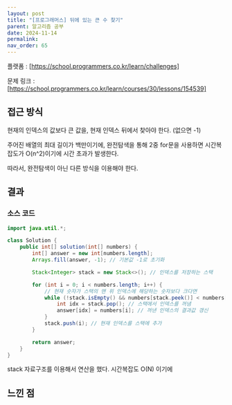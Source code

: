 ```yaml
---
layout: post
title: "[프로그래머스] 뒤에 있는 큰 수 찾기"
parent: 알고리즘 공부
date: 2024-11-14
permalink:
nav_order: 65
---
```


플랫폼 : [https://school.programmers.co.kr/learn/challenges]

문제 링크 : [https://school.programmers.co.kr/learn/courses/30/lessons/154539]

## 접근 방식

현재의 인덱스의 값보다 큰 값을, 현재 인덱스 뒤에서 찾아야 한다. (없으면 -1)

주어진 배열의 최대 길이가 백만이기에, 완전탐색을 통해 2중 for문을 사용하면 시간복잡도가 O(n^2)이기에 시간 초과가 발생한다.

따라서, 완전탐색이 아닌 다른 방식을 이용해야 한다.

## 결과

### 소스 코드

```java
import java.util.*;

class Solution {
    public int[] solution(int[] numbers) {
        int[] answer = new int[numbers.length];
        Arrays.fill(answer, -1); // 기본값 -1로 초기화

        Stack<Integer> stack = new Stack<>(); // 인덱스를 저장하는 스택

        for (int i = 0; i < numbers.length; i++) {
            // 현재 숫자가 스택의 맨 위 인덱스에 해당하는 숫자보다 크다면
            while (!stack.isEmpty() && numbers[stack.peek()] < numbers[i]) {
                int idx = stack.pop(); // 스택에서 인덱스를 꺼냄
                answer[idx] = numbers[i]; // 꺼낸 인덱스의 결과값 갱신
            }
            stack.push(i); // 현재 인덱스를 스택에 추가
        }

        return answer;
    }
}

```

stack 자료구조를 이용해서 연산을 했다. 시간복잡도 O(N) 이기에

## 느낀 점

[https://school.programmers.co.kr/learn/challenges]: https://school.programmers.co.kr/learn/challenges
[https://school.programmers.co.kr/learn/courses/30/lessons/154539]: https://school.programmers.co.kr/learn/courses/30/lessons/154539
